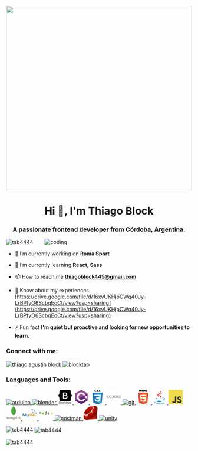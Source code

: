 <img align="center" margin="0 auto" width="100%" height="500px" src="https://giffiles.alphacoders.com/211/211099.gif">
<h1 align="center">Hi 👋, I'm Thiago Block</h1>
<h3 align="center">A passionate frontend developer from Córdoba, Argentina.</h3>
<img align="right" alt="coding" width="400" src="https://gifdb.com/images/file/coding-animated-laptop-flow-stream-ja04010rm5o68zfk.gif">

<p align="left"> <img src="https://komarev.com/ghpvc/?username=tab4444&label=Profile%20views&color=0e75b6&style=flat" alt="tab4444" /> </p>

- 🔭 I’m currently working on **Roma Sport**

- 🌱 I’m currently learning **React, Sass**

- 📫 How to reach me **thiagoblock445@gmail.com**

- 📄 Know about my experiences [https://drive.google.com/file/d/16xvUKHjpCWq40Jy-LrBPfyO6ScbqEoCt/view?usp=sharing](https://drive.google.com/file/d/16xvUKHjpCWq40Jy-LrBPfyO6ScbqEoCt/view?usp=sharing)

- ⚡ Fun fact **I'm quiet but proactive and looking for new opportunities to learn.**

<h3 align="left">Connect with me:</h3>
<p align="left">
<a href="https://linkedin.com/in/thiago-agustín-block-97a139262/" target="blank"><img align="center" src="https://raw.githubusercontent.com/rahuldkjain/github-profile-readme-generator/master/src/images/icons/Social/linked-in-alt.svg" alt="thiago agustín block" height="30" width="40" /></a>
<a href="https://instagram.com/blocktab" target="blank"><img align="center" src="https://raw.githubusercontent.com/rahuldkjain/github-profile-readme-generator/master/src/images/icons/Social/instagram.svg" alt="blocktab" height="30" width="40" /></a>
</p>

<h3 align="left">Languages and Tools:</h3>
<p align="left"> <a href="https://www.arduino.cc/" target="_blank" rel="noreferrer"> <img src="https://cdn.worldvectorlogo.com/logos/arduino-1.svg" alt="arduino" width="40" height="40"/> </a> <a href="https://www.blender.org/" target="_blank" rel="noreferrer"> <img src="https://download.blender.org/branding/community/blender_community_badge_white.svg" alt="blender" width="40" height="40"/> </a> <a href="https://getbootstrap.com" target="_blank" rel="noreferrer"> <img src="https://raw.githubusercontent.com/devicons/devicon/master/icons/bootstrap/bootstrap-plain-wordmark.svg" alt="bootstrap" width="40" height="40"/> </a> <a href="https://www.w3schools.com/cs/" target="_blank" rel="noreferrer"> <img src="https://raw.githubusercontent.com/devicons/devicon/master/icons/csharp/csharp-original.svg" alt="csharp" width="40" height="40"/> </a> <a href="https://www.w3schools.com/css/" target="_blank" rel="noreferrer"> <img src="https://raw.githubusercontent.com/devicons/devicon/master/icons/css3/css3-original-wordmark.svg" alt="css3" width="40" height="40"/> </a> <a href="https://expressjs.com" target="_blank" rel="noreferrer"> <img src="https://raw.githubusercontent.com/devicons/devicon/master/icons/express/express-original-wordmark.svg" alt="express" width="40" height="40"/> </a> <a href="https://git-scm.com/" target="_blank" rel="noreferrer"> <img src="https://www.vectorlogo.zone/logos/git-scm/git-scm-icon.svg" alt="git" width="40" height="40"/> </a> <a href="https://www.w3.org/html/" target="_blank" rel="noreferrer"> <img src="https://raw.githubusercontent.com/devicons/devicon/master/icons/html5/html5-original-wordmark.svg" alt="html5" width="40" height="40"/> </a> <a href="https://www.java.com" target="_blank" rel="noreferrer"> <img src="https://raw.githubusercontent.com/devicons/devicon/master/icons/java/java-original.svg" alt="java" width="40" height="40"/> </a> <a href="https://developer.mozilla.org/en-US/docs/Web/JavaScript" target="_blank" rel="noreferrer"> <img src="https://raw.githubusercontent.com/devicons/devicon/master/icons/javascript/javascript-original.svg" alt="javascript" width="40" height="40"/> </a> <a href="https://www.mongodb.com/" target="_blank" rel="noreferrer"> <img src="https://raw.githubusercontent.com/devicons/devicon/master/icons/mongodb/mongodb-original-wordmark.svg" alt="mongodb" width="40" height="40"/> </a> <a href="https://www.mysql.com/" target="_blank" rel="noreferrer"> <img src="https://raw.githubusercontent.com/devicons/devicon/master/icons/mysql/mysql-original-wordmark.svg" alt="mysql" width="40" height="40"/> </a> <a href="https://nodejs.org" target="_blank" rel="noreferrer"> <img src="https://raw.githubusercontent.com/devicons/devicon/master/icons/nodejs/nodejs-original-wordmark.svg" alt="nodejs" width="40" height="40"/> </a> <a href="https://postman.com" target="_blank" rel="noreferrer"> <img src="https://www.vectorlogo.zone/logos/getpostman/getpostman-icon.svg" alt="postman" width="40" height="40"/> </a> <a href="https://www.ruby-lang.org/en/" target="_blank" rel="noreferrer"> <img src="https://raw.githubusercontent.com/devicons/devicon/master/icons/ruby/ruby-original.svg" alt="ruby" width="40" height="40"/> </a> <a href="https://unity.com/" target="_blank" rel="noreferrer"> <img src="https://www.vectorlogo.zone/logos/unity3d/unity3d-icon.svg" alt="unity" width="40" height="40"/> </a> </p>

<p><img align="left" src="https://github-readme-stats.vercel.app/api/top-langs?username=tab4444&show_icons=true&locale=en&layout=compact" alt="tab4444" /></p>

<p>&nbsp;<img align="center" src="https://github-readme-stats.vercel.app/api?username=tab4444&show_icons=true&locale=en" alt="tab4444" /></p>

<p><img align="center" src="https://github-readme-streak-stats.herokuapp.com/?user=tab4444&" alt="tab4444" /></p>
